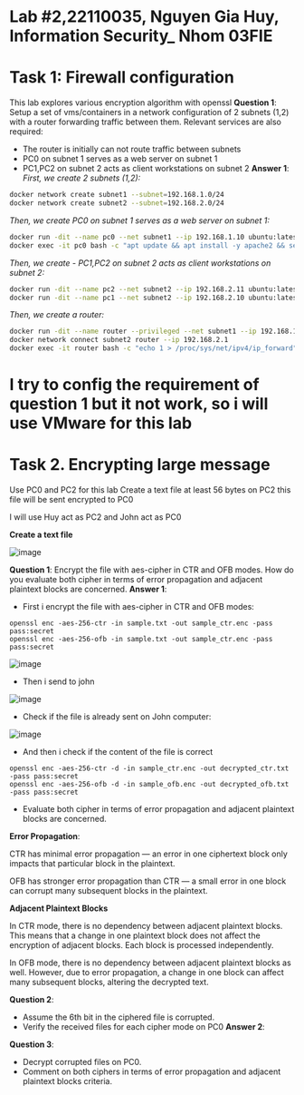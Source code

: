 # Lab #2,22110035, Nguyen Gia Huy, Information Security_ Nhom 03FIE

# Task 1: Firewall configuration 
This lab explores various encryption algorithm with openssl
**Question 1**:
Setup a set of vms/containers in a network configuration of 2 subnets (1,2) with a router forwarding traffic between them. Relevant services are also required:
- The router is initially can not route traffic between subnets
- PC0 on subnet 1 serves as a web server on subnet 1
- PC1,PC2 on subnet 2 acts as client workstations on subnet 2
**Answer 1**:
*First, we create 2 subnets (1,2):*<br>
```sh
docker network create subnet1 --subnet=192.168.1.0/24
docker network create subnet2 --subnet=192.168.2.0/24
```

*Then, we  create PC0 on subnet 1 serves as a web server on subnet 1:*<br>
```sh
docker run -dit --name pc0 --net subnet1 --ip 192.168.1.10 ubuntu:latest
docker exec -it pc0 bash -c "apt update && apt install -y apache2 && service apache2 start && echo 'Hello from PC0!' > /var/www/html/index.html"
```

*Then, we create - PC1,PC2 on subnet 2 acts as client workstations on subnet 2:*<br>
```sh
docker run -dit --name pc2 --net subnet2 --ip 192.168.2.11 ubuntu:latest
docker run -dit --name pc1 --net subnet2 --ip 192.168.2.10 ubuntu:latest
```
*Then, we create a router:*<br>
```sh
docker run -dit --name router --privileged --net subnet1 --ip 192.168.1.2 ubuntu:latest
docker network connect subnet2 router --ip 192.168.2.1
docker exec -it router bash -c "echo 1 > /proc/sys/net/ipv4/ip_forward"
```

# I try to config the requirement of question 1 but it not work, so i will use VMware for this lab
# Task 2. Encrypting large message 
Use PC0 and PC2 for this lab 
Create a text file at least 56 bytes on PC2 this file will be sent encrypted to PC0

I will use Huy act as PC2 and John act as PC0

**Create a text file**

![image](https://github.com/user-attachments/assets/e80295a3-aa28-41ff-b713-d66a00955368)

**Question 1**: Encrypt the file with aes-cipher in CTR and OFB modes. How do you evaluate both cipher in terms of error propagation and adjacent plaintext blocks are concerned. 
**Answer 1**:
- First i encrypt the file with aes-cipher in CTR and OFB modes:
```
openssl enc -aes-256-ctr -in sample.txt -out sample_ctr.enc -pass pass:secret
openssl enc -aes-256-ofb -in sample.txt -out sample_ctr.enc -pass pass:secret
```

![image](https://github.com/user-attachments/assets/38e74592-ad5c-498e-a1e9-cba67c222e9a)

- Then i send to john
  
![image](https://github.com/user-attachments/assets/fc08271a-78b4-4a14-98a9-2374b5184d7a)

- Check if the file is already sent on John computer:
  
![image](https://github.com/user-attachments/assets/5b9a522c-6f18-4faa-a840-dddebb399f45)

- And then i check if the content of the file is correct
```
openssl enc -aes-256-ctr -d -in sample_ctr.enc -out decrypted_ctr.txt -pass pass:secret
openssl enc -aes-256-ofb -d -in sample_ofb.enc -out decrypted_ofb.txt -pass pass:secret
```

- Evaluate both cipher in terms of error propagation and adjacent plaintext blocks are concerned.

**Error Propagation**:

CTR has minimal error propagation — an error in one ciphertext block only impacts that particular block in the plaintext.

OFB has stronger error propagation than CTR — a small error in one block can corrupt many subsequent blocks in the plaintext.

**Adjacent Plaintext Blocks**

In CTR mode, there is no dependency between adjacent plaintext blocks. This means that a change in one plaintext block does not affect the encryption of adjacent 
blocks. Each block is processed independently.

In OFB mode, there is no dependency between adjacent plaintext blocks as well. However, due to error propagation, a change in one block can affect many subsequent blocks, altering the decrypted text.


**Question 2**:
- Assume the 6th bit in the ciphered file is corrupted.
- Verify the received files for each cipher mode on PC0
**Answer 2**:

**Question 3**:
- Decrypt corrupted files on PC0.
- Comment on both ciphers in terms of error propagation and adjacent plaintext blocks criteria. 
